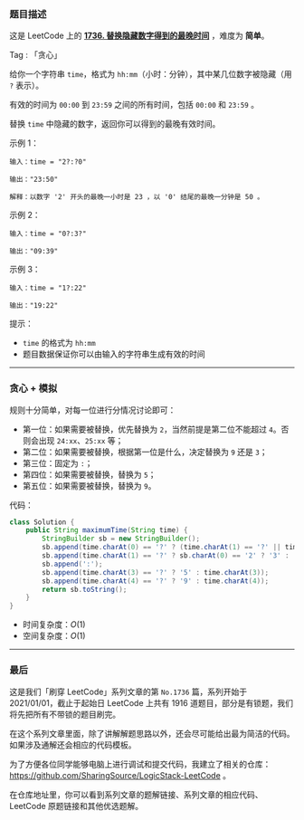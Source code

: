 ### 题目描述

这是 LeetCode 上的 **[1736. 替换隐藏数字得到的最晚时间](https://leetcode-cn.com/problems/latest-time-by-replacing-hidden-digits/solution/gong-shui-san-xie-ti-huan-yin-cang-shu-z-2l1h/)** ，难度为 **简单**。

Tag : 「贪心」



给你一个字符串 `time`，格式为 `hh:mm`（小时：分钟），其中某几位数字被隐藏（用 `?` 表示）。

有效的时间为 `00:00` 到 `23:59` 之间的所有时间，包括 `00:00` 和 `23:59` 。

替换 `time` 中隐藏的数字，返回你可以得到的最晚有效时间。


示例 1：
```
输入：time = "2?:?0"

输出："23:50"

解释：以数字 '2' 开头的最晚一小时是 23 ，以 '0' 结尾的最晚一分钟是 50 。
```
示例 2：
```
输入：time = "0?:3?"

输出："09:39"
```
示例 3：
```
输入：time = "1?:22"

输出："19:22"
```

提示：
* `time` 的格式为 `hh:mm`
* 题目数据保证你可以由输入的字符串生成有效的时间

---

### 贪心 + 模拟

规则十分简单，对每一位进行分情况讨论即可：

* 第一位：如果需要被替换，优先替换为 `2`，当然前提是第二位不能超过 `4`。否则会出现 `24:xx`、`25:xx` 等；
* 第二位：如果需要被替换，根据第一位是什么，决定替换为 `9` 还是 `3`；
* 第三位：固定为 `:`；
* 第四位：如果需要被替换，替换为 `5`；
* 第五位：如果需要被替换，替换为 `9`。

代码：
```Java
class Solution {
    public String maximumTime(String time) {
        StringBuilder sb = new StringBuilder();
        sb.append(time.charAt(0) == '?' ? (time.charAt(1) == '?' || time.charAt(1) < '4') ? '2' : '1' : time.charAt(0));
        sb.append(time.charAt(1) == '?' ? sb.charAt(0) == '2' ? '3' : '9' : time.charAt(1));
        sb.append(':');
        sb.append(time.charAt(3) == '?' ? '5' : time.charAt(3));
        sb.append(time.charAt(4) == '?' ? '9' : time.charAt(4));
        return sb.toString();
    }
}
```
* 时间复杂度：$O(1)$
* 空间复杂度：$O(1)$

---

### 最后

这是我们「刷穿 LeetCode」系列文章的第 `No.1736` 篇，系列开始于 2021/01/01，截止于起始日 LeetCode 上共有 1916 道题目，部分是有锁题，我们将先把所有不带锁的题目刷完。

在这个系列文章里面，除了讲解解题思路以外，还会尽可能给出最为简洁的代码。如果涉及通解还会相应的代码模板。

为了方便各位同学能够电脑上进行调试和提交代码，我建立了相关的仓库：https://github.com/SharingSource/LogicStack-LeetCode 。

在仓库地址里，你可以看到系列文章的题解链接、系列文章的相应代码、LeetCode 原题链接和其他优选题解。

